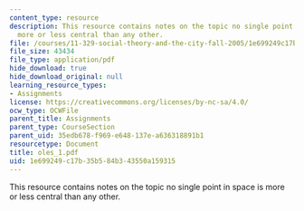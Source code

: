 ```yaml
---
content_type: resource
description: This resource contains notes on the topic no single point in space is
  more or less central than any other.
file: /courses/11-329-social-theory-and-the-city-fall-2005/1e699249c17b35b584b343550a159315_oles_1.pdf
file_size: 43434
file_type: application/pdf
hide_download: true
hide_download_original: null
learning_resource_types:
- Assignments
license: https://creativecommons.org/licenses/by-nc-sa/4.0/
ocw_type: OCWFile
parent_title: Assignments
parent_type: CourseSection
parent_uid: 35edb678-f969-e648-137e-a636318891b1
resourcetype: Document
title: oles_1.pdf
uid: 1e699249-c17b-35b5-84b3-43550a159315
---
```

This resource contains notes on the topic no single point in space is more or less central than any other.